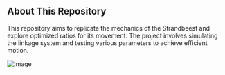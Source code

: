 ## About This Repository

This repository aims to replicate the mechanics of the Strandbeest and explore optimized ratios for its movement. The project involves simulating the linkage system and testing various parameters to achieve efficient motion.

![image](https://github.com/user-attachments/assets/fd05e8fe-d700-4677-a316-07810e384e6c)
